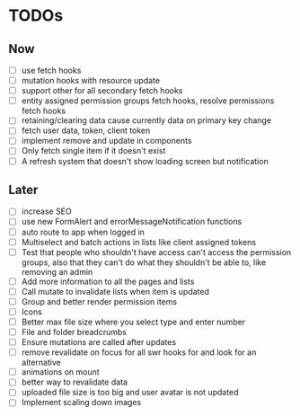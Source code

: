 # TODOs

## Now

- [ ] use fetch hooks
- [ ] mutation hooks with resource update
- [ ] support other for all secondary fetch hooks
- [ ] entity assigned permission groups fetch hooks, resolve permissions fetch hooks
- [ ] retaining/clearing data cause currently data on primary key change
- [ ] fetch user data, token, client token
- [ ] implement remove and update in components
- [ ] Only fetch single item if it doesn't exist
- [ ] A refresh system that doesn't show loading screen but notification

## Later

- [ ] increase SEO
- [ ] use new FormAlert and errorMessageNotification functions
- [ ] auto route to app when logged in
- [ ] Multiselect and batch actions in lists like client assigned tokens
- [ ] Test that people who shouldn't have access can't access the permission groups, also that they can't do what they shouldn't be able to, like removing an admin
- [ ] Add more information to all the pages and lists
- [ ] Call mutate to invalidate lists when item is updated
- [ ] Group and better render permission items
- [ ] Icons
- [ ] Better max file size where you select type and enter number
- [ ] File and folder breadcrumbs
- [ ] Ensure mutations are called after updates
- [ ] remove revalidate on focus for all swr hooks for and look for an alternative
- [ ] animations on mount
- [ ] better way to revalidate data
- [ ] uploaded file size is too big and user avatar is not updated
- [ ] Implement scaling down images

